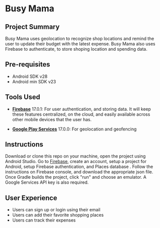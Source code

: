 # Busy Mama

## Project Summary

Busy Mama uses geolocation to recognize shop locations and remind the user to update their budget with the latest expense. Busy Mama also uses Firebase to authenticate, to store shoping location and spending data.

## Pre-requisites

- Android SDK v28
- Android min SDK v23

## Tools Used

- [**Firebase**](https://firebase.google.com/) 17.0.1: For user authentication, and storing data. It will keep these features centralized, on the cloud, and easily available across other mobile devices that the user has.

- [**Google Play Services**](https://firebase.google.com/) 17.0.0: For geolocation and geofencing

## Instructions

Download or clone this repo on your machine, open the project using Android Studio. Go to [Firebase](https://firebase.google.com/), create an account, setup a project for Android, setup Firebase authentication, and Places database . Follow the instructions on Firebase console, and download the appropriate json file. Once Gradle builds the project, click "run" and choose an emulator. A Google Services API key is also required.

## User Experience

- Users can sign up or login using their email
- Users can add their favorite shopping places
- Users can track their expenses

